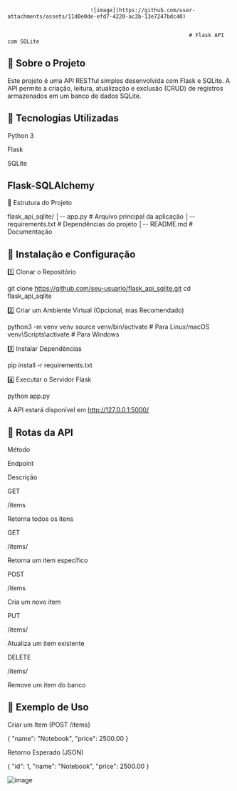                               ![image](https://github.com/user-attachments/assets/11d0e0de-efd7-4220-ac3b-13e7247bdc40)


                                                             # Flask API com SQLite

## 📌 Sobre o Projeto

Este projeto é uma API RESTful simples desenvolvida com Flask e SQLite. A API permite a criação, leitura, atualização e exclusão (CRUD) de registros armazenados em um banco de dados SQLite.

## 🚀 Tecnologias Utilizadas

Python 3

Flask

SQLite

## Flask-SQLAlchemy

📂 Estrutura do Projeto

flask_api_sqlite/
│-- app.py             # Arquivo principal da aplicação
│-- requirements.txt   # Dependências do projeto
│-- README.md          # Documentação

## 🔧 Instalação e Configuração

1️⃣ Clonar o Repositório

git clone https://github.com/seu-usuario/flask_api_sqlite.git
cd flask_api_sqlite

2️⃣ Criar um Ambiente Virtual (Opcional, mas Recomendado)

python3 -m venv venv
source venv/bin/activate  # Para Linux/macOS
venv\Scripts\activate     # Para Windows

3️⃣ Instalar Dependências

pip install -r requirements.txt

4️⃣ Executar o Servidor Flask

python app.py

A API estará disponível em http://127.0.0.1:5000/

## 📌 Rotas da API

Método

Endpoint

Descrição

GET

/items

Retorna todos os itens

GET

/items/<id>

Retorna um item específico

POST

/items

Cria um novo item

PUT

/items/<id>

Atualiza um item existente

DELETE

/items/<id>

Remove um item do banco

## 💾 Exemplo de Uso

Criar um Item (POST /items)

{
    "name": "Notebook",
    "price": 2500.00
}

Retorno Esperado (JSON)

{
    "id": 1,
    "name": "Notebook",
    "price": 2500.00
}

![image](https://github.com/user-attachments/assets/f3912b55-37d8-476e-b979-6b76a3df255c)
